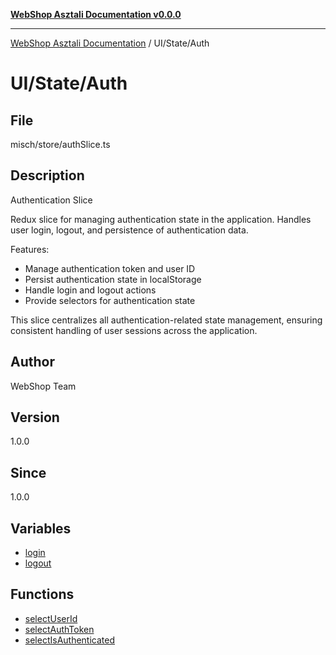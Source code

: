 [**WebShop Asztali Documentation v0.0.0**](../../../README.md)

***

[WebShop Asztali Documentation](../../../modules.md) / UI/State/Auth

# UI/State/Auth

## File

misch/store/authSlice.ts

## Description

Authentication Slice

Redux slice for managing authentication state in the application.
Handles user login, logout, and persistence of authentication data.

Features:
- Manage authentication token and user ID
- Persist authentication state in localStorage
- Handle login and logout actions
- Provide selectors for authentication state

This slice centralizes all authentication-related state management,
ensuring consistent handling of user sessions across the application.

## Author

WebShop Team

## Version

1.0.0

## Since

1.0.0

## Variables

- [login](variables/login.md)
- [logout](variables/logout.md)

## Functions

- [selectUserId](functions/selectUserId.md)
- [selectAuthToken](functions/selectAuthToken.md)
- [selectIsAuthenticated](functions/selectIsAuthenticated.md)
